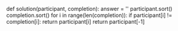 def solution(participant, completion):
    answer = ''
    participant.sort()
    completion.sort()
    for i in range(len(completion)):
        if participant[i] != completion[i]:
            return participant[i]
    return participant[-1]